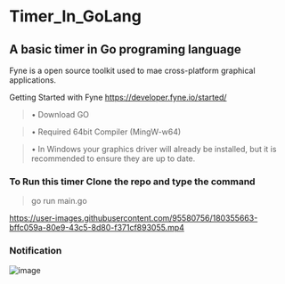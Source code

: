 # Timer_In_GoLang
## A basic timer in Go programing language


Fyne is a open source toolkit used to mae cross-platform graphical applications.

Getting Started with Fyne https://developer.fyne.io/started/

> •  Download GO

> •  Required 64bit Compiler (MingW-w64)

> •  In Windows your graphics driver will already be installed, but it is recommended to ensure they are up to date.



### To Run this timer Clone the repo and type the command 

> go run main.go




https://user-images.githubusercontent.com/95580756/180355663-bffc059a-80e9-43c5-8d80-f371cf893055.mp4


### Notification

![image](https://user-images.githubusercontent.com/95580756/180356583-18fb1c34-9fc8-4598-a161-30d7043b243d.png)
